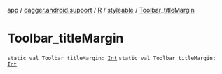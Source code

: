 [app](../../../index.md) / [dagger.android.support](../../index.md) / [R](../index.md) / [styleable](index.md) / [Toolbar_titleMargin](./-toolbar_title-margin.md)

# Toolbar_titleMargin

`static val Toolbar_titleMargin: `[`Int`](https://kotlinlang.org/api/latest/jvm/stdlib/kotlin/-int/index.html)
`static val Toolbar_titleMargin: `[`Int`](https://kotlinlang.org/api/latest/jvm/stdlib/kotlin/-int/index.html)